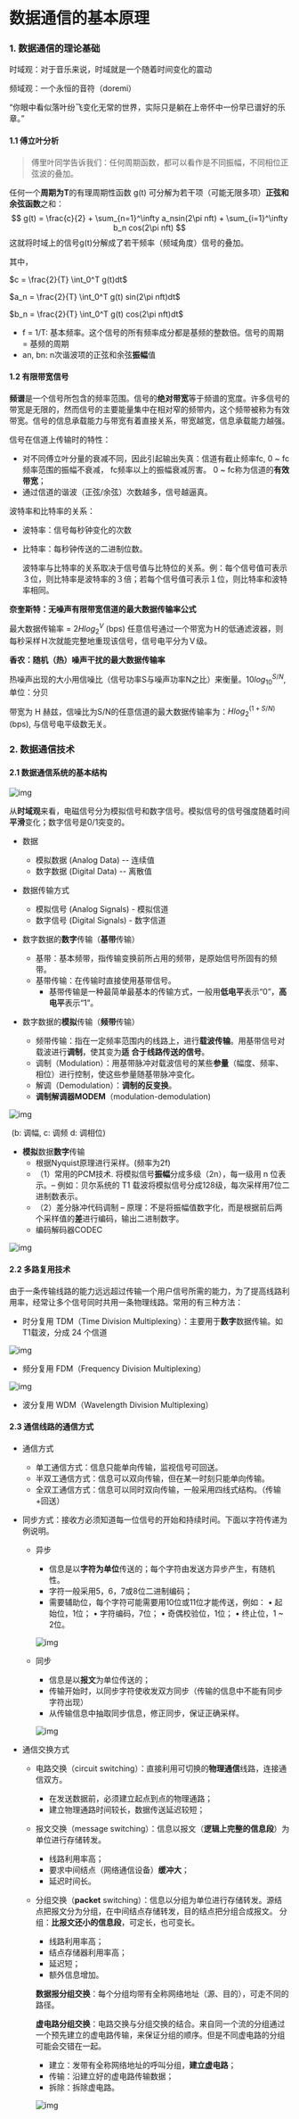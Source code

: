 # 数据通信的基本原理

### 1. 数据通信的理论基础

时域观：对于音乐来说，时域就是一个随着时间变化的震动

频域观：一个永恒的音符（doremi）

“你眼中看似落叶纷飞变化无常的世界，实际只是躺在上帝怀中一份早已谱好的乐章。”

#### 1.1 傅立叶分析

> 傅里叶同学告诉我们：任何周期函数，都可以看作是不同振幅，不同相位正弦波的叠加。

任何一个**周期为T**的有理周期性函数 g(t) 可分解为若干项（可能无限多项）**正弦和余弦函数**之和：
$$
g(t) = \frac{c}{2} + \sum_{n=1}^\infty a_nsin(2\pi nft) + \sum_{i=1}^\infty b_n cos(2\pi nft)
$$
这就将时域上的信号g(t)分解成了若干频率（频域角度）信号的叠加。

其中，

$c = \frac{2}{T} \int_0^T g(t)dt$

$a_n = \frac{2}{T} \int_0^T g(t) sin(2\pi nft)dt$

$b_n = \frac{2}{T} \int_0^T g(t) cos(2\pi nft)dt$



- f = 1/T: 基本频率。这个信号的所有频率成分都是基频的整数倍。信号的周期 = 基频的周期
- an, bn: n次谐波项的正弦和余弦**振幅**值

#### 1.2 有限带宽信号

**频谱**是一个信号所包含的频率范围。信号的**绝对带宽**等于频谱的宽度。许多信号的带宽是无限的，然而信号的主要能量集中在相对窄的频带内，这个频带被称为有效带宽。信号的信息承载能力与带宽有着直接关系，带宽越宽，信息承载能力越强。

信号在信道上传输时的特性：

- 对不同傅立叶分量的衰减不同，因此引起输出失真：信道有截止频率fc, 0 ~ fc频率范围的振幅不衰减， fc频率以上的振幅衰减厉害。 0 ~ fc称为信道的**有效带宽**；
- 通过信道的谐波（正弦/余弦）次数越多，信号越逼真。

波特率和比特率的关系：

- 波特率：信号每秒钟变化的次数

- 比特率：每秒钟传送的二进制位数。

  波特率与比特率的关系取决于信号值与比特位的关系。例：每个信号值可表示３位，则比特率是波特率的３倍；若每个信号值可表示１位，则比特率和波特率相同。

**奈奎斯特：无噪声有限带宽信道的最大数据传输率公式**

最大数据传输率 = $2Hlog_2^V$ (bps)
任意信号通过一个带宽为Ｈ的低通滤波器，则每秒采样Ｈ次就能完整地重现该信号，信号电平分为Ｖ级。

**香农：随机（热）噪声干扰的最大数据传输率**

热噪声出现的大小用信噪比（信号功率S与噪声功率N之比）来衡量。$10log_{10}^{S/N}$, 单位：分贝

带宽为 H 赫兹，信噪比为S/N的任意信道的最大数据传输率为：$Hlog_2^{(1 + S/N)}$ (bps), 与信号电平级数无关。

### 2. 数据通信技术

#### 2.1 数据通信系统的基本结构

![img](https://pic1.zhimg.com/80/v2-e7de10dd26fcf07aa7e7ce6fa017d08b_1440w.jpeg)

从**时域观**来看，电磁信号分为模拟信号和数字信号。模拟信号的信号强度随着时间**平滑**变化；数字信号是0/1突变的。

- 数据
  - 模拟数据 (Analog Data) -- 连续值
  - 数字数据 (Digital Data) -- 离散值
- 数据传输方式
  - 模拟信号 (Analog Signals) - 模拟信道
  - 数字信号 (Digital Signals) - 数字信道


- 数字数据的**数字**传输（**基带**传输）
  - 基带：基本频带，指传输变换前所占用的频带，是原始信号所固有的频带。
  - 基带传输：在传输时直接使用基带信号。
    - 基带传输是一种最简单最基本的传输方式，一般用**低电平**表示“0”，**高电平**表示“1”。

- 数字数据的**模拟**传输（**频带**传输）
  - 频带传输：指在一定频率范围内的线路上，进行**载波传输**。用基带信号对载波进行**调制**，使其变为**适**
    **合于线路传送的信号**。
  - 调制（Modulation）：用基带脉冲对载波信号的某些**参量**（幅度、频率、相位）进行控制，使这些参量随基带脉冲变化。
  - 解调（Demodulation）：**调制的反变换**。
  - **调制解调器MODEM**（modulation-demodulation)

![img](https://pic3.zhimg.com/80/v2-622949fcfde8beef0f7cd34cec711b1b_1440w.png)

​                                                                     (b: 调幅, c: 调频 d: 调相位)

- **模拟**数据**数字**传输
  - 根据Nyquist原理进行采样。(频率为2f)
  - （1）常用的PCM技术. 将模拟信号**振幅**分成多级（2n），每一级用 n 位表示。– 例如：贝尔系统的 T1 载波将模拟信号分成128级，每次采样用7位二进制数表示。
  - （2）差分脉冲代码调制 – 原理：不是将振幅值数字化，而是根据前后两个采样值的**差**进行编码，输出二进制数字。
  - 编码解码器CODEC

![img](https://pic2.zhimg.com/80/v2-e772337cd518a73bc77fda40f8cdb5f8_1440w.jpeg)

#### 2.2 多路复用技术
由于一条传输线路的能力远远超过传输一个用户信号所需的能力，为了提高线路利用率，经常让多个信号同时共用一条物理线路。常用的有三种方法：

- 时分复用 TDM（Time Division Multiplexing）：主要用于**数字**数据传输。如T1载波，分成 24 个信道

![img](https://pic3.zhimg.com/80/v2-091618dd8f83882a02e472b18f57e32f_1440w.png)

- 频分复用 FDM（Frequency Division Multiplexing）

![img](https://pic3.zhimg.com/80/v2-0ba7888d99bf39a2a7f54e66b980b087_1440w.png)

- 波分复用 WDM（Wavelength Division Multiplexing）

#### 2.3 通信线路的通信方式

- 通信方式
  - 单工通信方式：信息只能单向传输，监视信号可回送。
  - 半双工通信方式：信息可以双向传输，但在某一时刻只能单向传输。
  - 全双工通信方式：信息可以同时双向传输，一般采用四线式结构。（传输+回送）

- 同步方式：接收方必须知道每一位信号的开始和持续时间。下面以字符传递为例说明。

  - 异步

    - 信息是以**字符为单位**传送的；每个字符由发送方异步产生，有随机性。
    - 字符一般采用5，6，7或8位二进制编码；
    - 需要辅助位，每个字符可能需要用10位或11位才能传送，例如：
      • 起始位，1位；
      • 字符编码，7位；
      • 奇偶校验位，1位；
      • 终止位，1 ~ 2位。

    ![img](https://pic3.zhimg.com/80/v2-bd6eb2fb18d87bdafa489092f3c63772_1440w.png)

  - 同步

    - 信息是以**报文**为单位传送的；
    - 传输开始时，以同步字符使收发双方同步（传输的信息中不能有同步字符出现）
    - 从传输信息中抽取同步信息，修正同步，保证正确采样。

    ![img](https://pic3.zhimg.com/80/v2-f571457a5328e67bf18ff20fa21e6ec9_1440w.png)

- 通信交换方式

  - 电路交换（circuit switching）：直接利用可切换的**物理通信**线路，连接通信双方。

    - 在发送数据前，必须建立起点到点的物理通路；
    - 建立物理通路时间较长，数据传送延迟较短；

  - 报文交换（message switching）：信息以报文（**逻辑上完整的信息段**）为单位进行存储转发。

    - 线路利用率高；
    - 要求中间结点（网络通信设备）**缓冲大**；
    - 延迟时间长。

  - 分组交换（**packet** switching）：信息以分组为单位进行存储转发。源结点把报文分为分组，在中间结点存储转发，目的结点把分组合成报文。
    分组：**比报文还小的信息段**，可定长，也可变长。

    - 线路利用率高；
    - 结点存储器利用率高；
    - 延迟短；
    - 额外信息增加。

    **数据报分组交换**：每个分组均带有全称网络地址（源、目的），可走不同的路径。

    **虚电路分组交换**：电路交换与分组交换的结合。来自同一个流的分组通过一个预先建立的虚电路传输，来保证分组的顺序。但是不同虚电路的分组可能会交错在一起。

    - 建立：发带有全称网络地址的呼叫分组，**建立虚电路**；
    - 传输：沿建立好的虚电路传输数据；
    - 拆除：拆除虚电路。

    ![img](https://pic1.zhimg.com/80/v2-30a2d973710ff3e773bc57a24eda1ca5_1440w.png)



